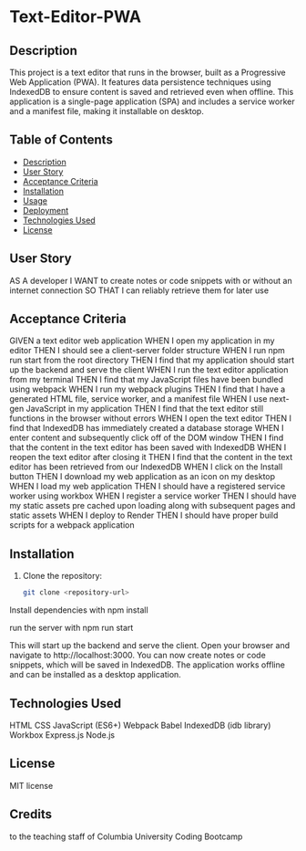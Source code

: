 # Text-Editor-PWA

## Description

This project is a text editor that runs in the browser, built as a Progressive Web Application (PWA). It features data persistence techniques using IndexedDB to ensure content is saved and retrieved even when offline. This application is a single-page application (SPA) and includes a service worker and a manifest file, making it installable on desktop.

## Table of Contents

- [Description](#description)
- [User Story](#user-story)
- [Acceptance Criteria](#acceptance-criteria)
- [Installation](#installation)
- [Usage](#usage)
- [Deployment](#deployment)
- [Technologies Used](#technologies-used)
- [License](#license)

## User Story

AS A developer
I WANT to create notes or code snippets with or without an internet connection
SO THAT I can reliably retrieve them for later use


## Acceptance Criteria


GIVEN a text editor web application
WHEN I open my application in my editor
THEN I should see a client-server folder structure
WHEN I run npm run start from the root directory
THEN I find that my application should start up the backend and serve the client
WHEN I run the text editor application from my terminal
THEN I find that my JavaScript files have been bundled using webpack
WHEN I run my webpack plugins
THEN I find that I have a generated HTML file, service worker, and a manifest file
WHEN I use next-gen JavaScript in my application
THEN I find that the text editor still functions in the browser without errors
WHEN I open the text editor
THEN I find that IndexedDB has immediately created a database storage
WHEN I enter content and subsequently click off of the DOM window
THEN I find that the content in the text editor has been saved with IndexedDB
WHEN I reopen the text editor after closing it
THEN I find that the content in the text editor has been retrieved from our IndexedDB
WHEN I click on the Install button
THEN I download my web application as an icon on my desktop
WHEN I load my web application
THEN I should have a registered service worker using workbox
WHEN I register a service worker
THEN I should have my static assets pre cached upon loading along with subsequent pages and static assets
WHEN I deploy to Render
THEN I should have proper build scripts for a webpack application


## Installation

1. Clone the repository:
   ```bash
   git clone <repository-url>

Install dependencies with npm install 

run the server with npm run start 

This will start up the backend and serve the client.
Open your browser and navigate to http://localhost:3000.
You can now create notes or code snippets, which will be saved in IndexedDB.
The application works offline and can be installed as a desktop application.

## Technologies Used
HTML
CSS
JavaScript (ES6+)
Webpack
Babel
IndexedDB (idb library)
Workbox
Express.js
Node.js

## License 

MIT license

## Credits 
to the teaching staff of Columbia University Coding Bootcamp
